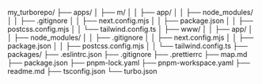 my_turborepo/
├── apps/
│ ├── m/
│ │ ├── app/
│ │ ├── node_modules/
│ │ ├── .gitignore
│ │ ├── next.config.mjs
│ │ ├── package.json
│ │ ├── postcss.config.mjs
│ │ └── tailwind.config.ts
│ ├── www/
│ │ ├── app/
│ │ ├── node_modules/
│ │ ├── .gitignore
│ │ ├── next.config.mjs
│ │ ├── package.json
│ │ ├── postcss.config.mjs
│ │ └── tailwind.config.ts
├── packages/
├── .eslintrc.json
├── .gitignore
├── .prettierrc
├── map.md
├── package.json
├── pnpm-lock.yaml
├── pnpm-workspace.yaml
├── readme.md
├── tsconfig.json
└── turbo.json
